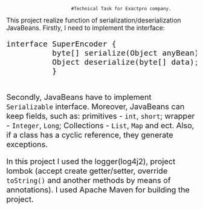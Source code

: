                             #Technical Task for Exactpro company. 
    
<big>This project realize function of serialization/deserialization JavaBeans. Firstly, I need to implement the 
interface: <big/>
<pre>interface SuperEncoder {
          byte[] serialize(Object anyBean);
          Object deserialize(byte[] data);
          }
 </pre>
Secondly, JavaBeans have to implement <code>Serializable</code> interface. Moreover, JavaBeans can keep fields, such as: 
primitives - <code>int</code>, <code>short</code>; wrapper - <code>Integer</code>, <code>Long</code>; Collections - 
<code>List</code>, <code>Map</code> and ect. Also, if a class has a cyclic reference, they generate 
 exceptions.
 
In this project I used the logger(log4j2), project lombok (accept create getter/setter, override <code>toString()</code>
and another methods by means of annotations). I used Apache Maven for building the project. 